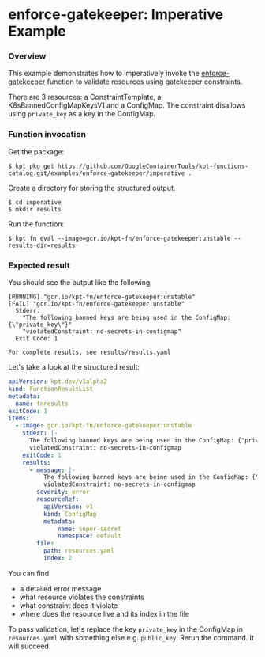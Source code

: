 # enforce-gatekeeper: Imperative Example

### Overview

This example demonstrates how to imperatively invoke the [enforce-gatekeeper]
function to validate resources using gatekeeper constraints.

There are 3 resources: a ConstraintTemplate, a K8sBannedConfigMapKeysV1 and a
ConfigMap.
The constraint disallows using `private_key` as a key in the ConfigMap.

### Function invocation

Get the package:

```shell
$ kpt pkg get https://github.com/GoogleContainerTools/kpt-functions-catalog.git/examples/enforce-gatekeeper/imperative .
```

Create a directory for storing the structured output.

```shell
$ cd imperative
$ mkdir results
```

Run the function:

```shell
$ kpt fn eval --image=gcr.io/kpt-fn/enforce-gatekeeper:unstable --results-dir=results
```

### Expected result

You should see the output like the following:

```
[RUNNING] "gcr.io/kpt-fn/enforce-gatekeeper:unstable"
[FAIL] "gcr.io/kpt-fn/enforce-gatekeeper:unstable"
  Stderr:
    "The following banned keys are being used in the ConfigMap: {\"private_key\"}"
    "violatedConstraint: no-secrets-in-configmap"
  Exit Code: 1

For complete results, see results/results.yaml
```

Let's take a look at the structured result:

```yaml
apiVersion: kpt.dev/v1alpha2
kind: FunctionResultList
metadata:
  name: fnresults
exitCode: 1
items:
  - image: gcr.io/kpt-fn/enforce-gatekeeper:unstable
    stderr: |-
      The following banned keys are being used in the ConfigMap: {"private_key"}
      violatedConstraint: no-secrets-in-configmap
    exitCode: 1
    results:
      - message: |-
          The following banned keys are being used in the ConfigMap: {"private_key"}
          violatedConstraint: no-secrets-in-configmap
        severity: error
        resourceRef:
          apiVersion: v1
          kind: ConfigMap
          metadata:
              name: super-secret
              namespace: default
        file:
          path: resources.yaml
          index: 2
```

You can find:
- a detailed error message
- what resource violates the constraints
- what constraint does it violate
- where does the resource live and its index in the file

To pass validation, let's replace the key `private_key` in the ConfigMap in
`resources.yaml` with something else e.g. `public_key`.
Rerun the command. It will succeed.

[enforce-gatekeeper]: https://catalog.kpt.dev/enforce-gatekeeper/v0.1/
